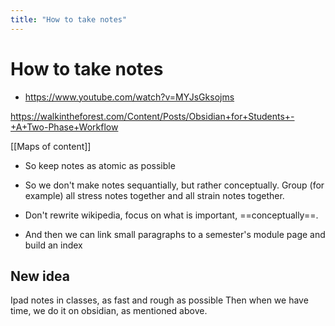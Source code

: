 ```yaml
---
title: "How to take notes"
---
```

# How to take notes
- https://www.youtube.com/watch?v=MYJsGksojms

https://walkintheforest.com/Content/Posts/Obsidian+for+Students+-+A+Two-Phase+Workflow

[[Maps of content]]

- So keep notes as atomic as possible

- So we don't make notes sequantially, but rather conceptually.
Group (for example) all stress notes together and all strain notes together.

- Don't rewrite wikipedia, focus on what is important, ==conceptually==.

- And then we can link small paragraphs to a semester's module page and build an index


## New idea
Ipad notes in classes, as fast and rough as possible
Then when we have time, we do it on obsidian, as mentioned above.